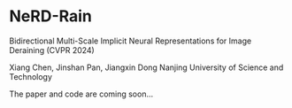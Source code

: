 # NeRD-Rain
Bidirectional Multi-Scale Implicit Neural Representations for Image Deraining (CVPR 2024)

Xiang Chen, Jinshan Pan, Jiangxin Dong
Nanjing University of Science and Technology

The paper and code are coming soon...
